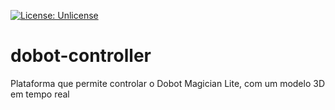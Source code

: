 [![License: Unlicense](https://img.shields.io/badge/license-Unlicense-blue.svg)](http://unlicense.org/)



# dobot-controller
Plataforma que permite controlar o Dobot Magician Lite, com um modelo 3D em tempo real
